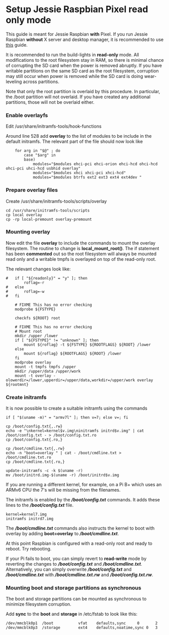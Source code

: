 # Setup Jessie Raspbian Pixel read only mode

This guide is meant for Jessie Raspbian __with__ Pixel. If you run Jessie Raspbian __without__ X server and desktop manager, it is recommended to use [this](/docs/started/setup_read_only_mode.md) guide.

It is recommended to run the build-lights in __read-only__ mode. All modifications to the root filesystem stay in RAM, so there is minimal chance of corrupting the SD card when the power is removed abruptly. If you have writable partitions on the same SD card as the root filesystem, corruption may still occur when power is removed while the SD card is doing wear-leveling across partitions.

Note that only the root partition is overlaid by this procedure. In particular, the /boot partition will not overlaid. If you have created any additional partitions, those will not be overlaid either.

### Enable overlayfs

Edit /usr/share/initramfs-tools/hook-functions


Around line 528 add __overlay__ to the list of modules to be include in the default initramfs. The relevant part of the file should now look like

```
    for arg in "$@" ; do
        case "$arg" in
        base)
            modules="$modules ehci-pci ehci-orion ehci-hcd ohci-hcd ohci-pci uhci-hcd usbhid overlay"
            modules="$modules xhci xhci-pci xhci-hcd"
            modules="$modules btrfs ext2 ext3 ext4 ext4dev "
```

### Prepare overlay files

Create /usr/share/initramfs-tools/scripts/overlay

```
cd /usr/share/initramfs-tools/scripts
cp local overlay
cp -rp local-premount overlay-premount
```

### Mounting overlay

Now edit the file __overlay__ to include the commands to mount the overlay filesystem. The routine to change is __local_mount_root()__. The if statement has been __commented__ out so the root filesystem will always be mounted read only and a writable tmpfs is overlayed on top of the read-only root.

The relevant changes look like:

```
#   if [ "${readonly}" = "y" ]; then
        roflag=-r
#   else
#       roflag=-w
#   fi

    # FIXME This has no error checking
    modprobe ${FSTYPE}

    checkfs ${ROOT} root

    # FIXME This has no error checking
    # Mount root
    mkdir /upper /lower
    if [ "${FSTYPE}" != "unknown" ]; then
        mount ${roflag} -t ${FSTYPE} ${ROOTFLAGS} ${ROOT} /lower
    else
        mount ${roflag} ${ROOTFLAGS} ${ROOT} /lower
    fi
    modprobe overlay
    mount -t tmpfs tmpfs /upper
    mkdir /upper/data /upper/work
    mount -t overlay -olowerdir=/lower,upperdir=/upper/data,workdir=/upper/work overlay ${rootmnt}
```

### Create initramfs

It is now possible to create a suitable initramfs using the commands

```
if [ "$(uname -m)" = "armv7l" ]; then v=7; else v=; fi

cp /boot/config.txt{,.rw}
echo -e "\nkernel=kernel$v.img\ninitramfs initrd$v.img" | cat /boot/config.txt - > /boot/config.txt.ro
cp /boot/config.txt{.ro,}

cp /boot/cmdline.txt{,.rw}
echo -n "boot=overlay " | cat - /boot/cmdline.txt > /boot/cmdline.txt.ro
cp /boot/cmdline.txt{.ro,}

update-initramfs -c -k $(uname -r)
mv /boot/initrd.img-$(uname -r) /boot/initrd$v.img
```

If you are running a different kernel, for example, on a Pi B+ which uses an ARMv6 CPU the 7's will be missing from the filenames.

The initramfs is enabled by the ___/boot/config.txt___ commands. It adds these lines to the ___/boot/config.txt___ file.

```
kernel=kernel7.img
initramfs initrd7.img
```

The ___/boot/cmdline.txt___ commands also instructs the kernel to boot with overlay by adding __boot=overlay__ to ___/boot/cmdline.txt___.

At this point Raspbian is configured with a read-only root and ready to reboot. Try rebooting.

If your Pi fails to boot, you can simply revert to __read-write__ mode by reverting the changes to ___/boot/config.txt___ and ___/boot/cmdline.txt___. Alternatively, you can simply overwrite ___/boot/config.txt___ and ___/boot/cmdline.txt___ with ___/boot/cmdline.txt.rw___ and ___/boot/config.txt.rw___.


### Mounting boot and storage partitions as synchronous

The boot and storage partitions can be mounted as synchronous to minimize filesystem corruption.

Add __sync__ to the __boot__ and __storage__ in /etc/fstab to look like this:
```
/dev/mmcblk0p1  /boot           vfat    defaults,sync     0       2
/dev/mmcblk0p3  /storage        ext4    defaults,noatime,sync 0   3
```
